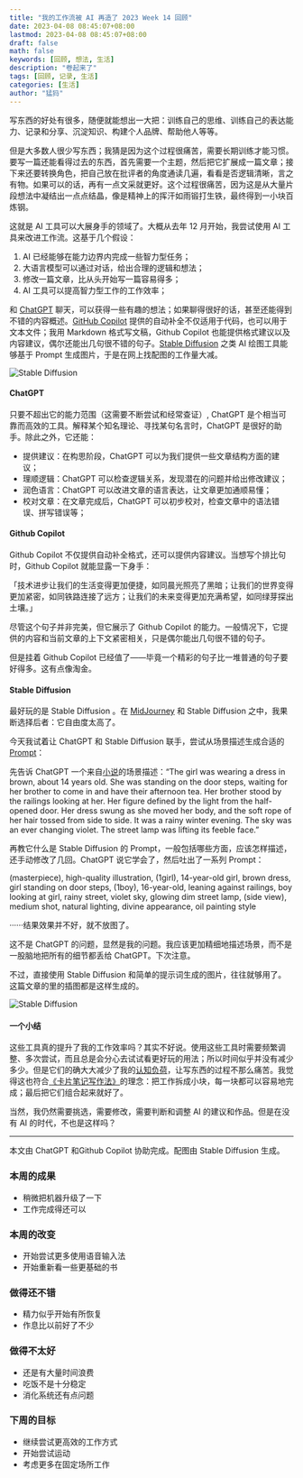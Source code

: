 ```yaml
---
title: "我的工作流被 AI 再造了 2023 Week 14 回顾"
date: 2023-04-08 08:45:07+08:00
lastmod: 2023-04-08 08:45:07+08:00
draft: false
math: false
keywords: [回顾, 想法, 生活]
description: "卷起来了"
tags: [回顾, 记录, 生活]
categories: [生活]
author: "猛犸"
---
```


写东西的好处有很多，随便就能想出一大把：训练自己的思维、训练自己的表达能力、记录和分享、沉淀知识、构建个人品牌、帮助他人等等。

但是大多数人很少写东西；我猜是因为这个过程很痛苦，需要长期训练才能习惯。要写一篇还能看得过去的东西，首先需要一个主题，然后把它扩展成一篇文章；接下来还要转换角色，把自己放在批评者的角度通读几遍，看看是否逻辑清晰，言之有物。如果可以的话，再有一点文采就更好。这个过程很痛苦，因为这是从大量片段想法中凝结出一点点结晶，像是精神上的挥汗如雨锻打生铁，最终得到一小块百炼钢。

这就是 AI 工具可以大展身手的领域了。大概从去年 12 月开始，我尝试使用 AI 工具来改进工作流。这基于几个假设：

1. AI 已经能够在能力边界内完成一些智力型任务；
2. 大语言模型可以通过对话，给出合理的逻辑和想法；
3. 修改一篇文章，比从头开始写一篇容易得多；
4. AI 工具可以提高智力型工作的工作效率；

和 [ChatGPT](https://chat.openai.com/) 聊天，可以获得一些有趣的想法；如果聊得很好的话，甚至还能得到不错的内容概述。[GitHub Copilot](https://github.com/features/copilot) 提供的自动补全不仅适用于代码，也可以用于文本文件；我用 Markdown 格式写文稿，Github Copilot 也能提供格式建议以及内容建议，偶尔还能出几句很不错的句子。[Stable Diffusion](https://github.com/CompVis/stable-diffusion) 之类 AI 绘图工具能够基于 Prompt 生成图片，于是在网上找配图的工作量大减。

![Stable Diffusion](https://1-1256632535.cos.ap-beijing.myqcloud.com/img/1.png)

#### ChatGPT

只要不超出它的能力范围（这需要不断尝试和经常查证）, ChatGPT 是个相当可靠而高效的工具。解释某个知名理论、寻找某句名言时，ChatGPT 是很好的助手。除此之外，它还能：

- 提供建议：在构思阶段，ChatGPT 可以为我们提供一些文章结构方面的建议；
- 理顺逻辑：ChatGPT 可以检查逻辑关系，发现潜在的问题并给出修改建议；
- 润色语言：ChatGPT 可以改进文章的语言表达，让文章更加通顺易懂；
- 校对文章：在文章完成后，ChatGPT 可以初步校对，检查文章中的语法错误、拼写错误等；

#### Github Copilot

Github Copilot 不仅提供自动补全格式，还可以提供内容建议。当想写个排比句时，Github Copilot 就能显露一下身手：

「技术进步让我们的生活变得更加便捷，如同晨光照亮了黑暗；让我们的世界变得更加紧密，如同铁路连接了远方；让我们的未来变得更加充满希望，如同绿芽探出土壤。」

尽管这个句子并非完美，但它展示了 Github Copilot 的能力。一般情况下，它提供的内容和当前文章的上下文紧密相关，只是偶尔能出几句很不错的句子。

但是挂着 Github Copilot 已经值了——毕竟一个精彩的句子比一堆普通的句子要好得多。这有点像淘金。

#### Stable Diffusion

最好玩的是 Stable Diffusion 。在 [MidJourney](https://www.midjourney.com/home/) 和 Stable Diffusion 之中，我果断选择后者：它自由度太高了。

今天我试着让 ChatGPT 和 Stable Diffusion 联手，尝试从场景描述生成合适的 [Prompt](https://docs.qq.com/doc/DWHl3am5Zb05QbGVs)：

先告诉 ChatGPT 一个来自[小说](https://www.owleyes.org/text/araby/read/araby)的场景描述：“The girl was wearing a dress in brown, about 14 years old. She was standing on the door steps, waiting for her brother to come in and have their afternoon tea. Her brother stood by the railings looking at her. Her figure defined by the light from the half-opened door. Her dress swung as she moved her body, and the soft rope of her hair tossed from side to side. It was a rainy winter evening. The sky was an ever changing violet. The street lamp was lifting its feeble face.”

再教它什么是 Stable Diffusion 的 Prompt，一般包括哪些方面，应该怎样描述，还手动修改了几回。ChatGPT 说它学会了，然后吐出了一系列 Prompt：

(masterpiece), high-quality illustration, (1girl), 14-year-old girl, brown dress, girl standing on door steps, (1boy), 16-year-old, leaning against railings, boy looking at girl, rainy street, violet sky, glowing dim street lamp, (side view), medium shot, natural lighting, divine appearance, oil painting style

······结果效果并不好，就不放图了。

这不是 ChatGPT 的问题，显然是我的问题。我应该更加精细地描述场景，而不是一股脑地把所有的细节都丢给 ChatGPT。下次注意。

不过，直接使用 Stable Diffusion 和简单的提示词生成的图片，往往就够用了。这篇文章的里的插图都是这样生成的。

![Stable Diffusion](https://1-1256632535.cos.ap-beijing.myqcloud.com/img/3.png)

#### 一个小结

这些工具真的提升了我的工作效率吗？其实不好说。使用这些工具时需要频繁调整、多次尝试，而且总是会分心去试试看更好玩的用法；所以时间似乎并没有减少多少。但是它们的确大大减少了我的[认知负荷](https://citeseerx.ist.psu.edu/viewdoc/summary?doi=10.1.1.459.9126)，让写东西的过程不那么痛苦。我觉得这也符合[《卡片笔记写作法》](https://book.douban.com/subject/35503571/)的理念：把工作拆成小块，每一块都可以容易地完成；最后把它们组合起来就好了。

当然，我仍然需要挑选，需要修改，需要判断和调整 AI 的建议和作品。但是在没有 AI 的时代，不也是这样吗？

---

本文由 ChatGPT 和Github Copilot 协助完成。配图由 Stable Diffusion 生成。

### 本周的成果

- 稍微把机器升级了一下
- 工作完成得还可以

### 本周的改变

- 开始尝试更多使用语音输入法
- 开始重新看一些更基础的书

### 做得还不错

- 精力似乎开始有所恢复
- 作息比以前好了不少

### 做得不太好

- 还是有大量时间浪费
- 吃饭不是十分稳定
- 消化系统还有点问题

### 下周的目标

- 继续尝试更高效的工作方式
- 开始尝试运动
- 考虑更多在固定场所工作
